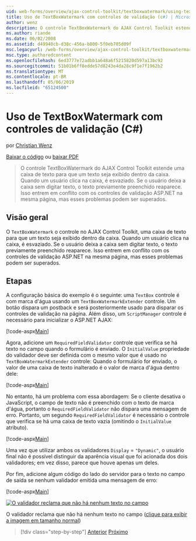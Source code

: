 ```yaml
---
uid: web-forms/overview/ajax-control-toolkit/textboxwatermark/using-textboxwatermark-with-validation-controls-cs
title: Uso de TextBoxWatermark com controles de validação (c#) | Microsoft Docs
author: wenz
description: O controle TextBoxWatermark do AJAX Control Toolkit estende uma caixa de texto para que um texto seja exibido dentro da caixa. Quando um usuário clica na caixa de-eu...
ms.author: riande
ms.date: 06/02/2008
ms.assetid: d49940cb-d38c-456a-b800-5f0eb705d09f
msc.legacyurl: /web-forms/overview/ajax-control-toolkit/textboxwatermark/using-textboxwatermark-with-validation-controls-cs
msc.type: authoredcontent
ms.openlocfilehash: 6ed3777e72adbb1a648a6f5215820d597a13bc92
ms.sourcegitcommit: 51b01b6ff8edde57d8243e4da28c9f1e7f1962b2
ms.translationtype: MT
ms.contentlocale: pt-BR
ms.lasthandoff: 05/06/2019
ms.locfileid: "65124500"
---
```

# <a name="using-textboxwatermark-with-validation-controls-c"></a>Uso de TextBoxWatermark com controles de validação (C#)

por [Christian Wenz](https://github.com/wenz)

[Baixar o código](http://download.microsoft.com/download/9/3/f/93f8daea-bebd-4821-833b-95205389c7d0/TextBoxWatermark2.cs.zip) ou [baixar PDF](http://download.microsoft.com/download/b/6/a/b6ae89ee-df69-4c87-9bfb-ad1eb2b23373/textboxwatermark2CS.pdf)

> O controle TextBoxWatermark do AJAX Control Toolkit estende uma caixa de texto para que um texto seja exibido dentro da caixa. Quando um usuário clica na caixa, é esvaziado. Se o usuário deixa a caixa sem digitar texto, o texto previamente preenchido reaparece. Isso entrem em conflito com os controles de validação ASP.NET na mesma página, mas esses problemas podem ser superados.

## <a name="overview"></a>Visão geral

O `TextBoxWatermark` o controle no AJAX Control Toolkit, uma caixa de texto para que um texto seja exibido dentro da caixa. Quando um usuário clica na caixa, é esvaziado. Se o usuário deixa a caixa sem digitar texto, o texto previamente preenchido reaparece. Isso entrem em conflito com os controles de validação ASP.NET na mesma página, mas esses problemas podem ser superados.

## <a name="steps"></a>Etapas

A configuração básica do exemplo é o seguinte: uma `TextBox` controle é com marca d'água usando um `TextBoxWatermarkExtender` controle. Um botão dispara um postback e será posteriormente usado para disparar os controles de validação na página. Além disso, um `ScriptManager` controle é necessário para inicializar o ASP.NET AJAX:

[!code-aspx[Main](using-textboxwatermark-with-validation-controls-cs/samples/sample1.aspx)]

Agora, adicione um `RequiredFieldValidator` controle que verifica se há texto no campo quando o formulário é enviado. O `InitialValue` propriedade do validador deve ser definida com o mesmo valor que é usado no `TextBoxWatermarkExtender` controle: Quando o formulário for enviado, o valor de uma caixa de texto inalterado é o valor de marca d'água dentro dele:

[!code-aspx[Main](using-textboxwatermark-with-validation-controls-cs/samples/sample2.aspx)]

No entanto, há um problema com essa abordagem: Se o cliente desativa o JavaScript, o campo de texto não é preenchido com o texto de marca d'água, portanto o `RequiredFieldValidator` não dispara uma mensagem de erro. Portanto, um segundo `RequiredFieldValidator` é necessário o controle que verifica se há uma caixa de texto vazia (omitindo o `InitialValue` atributo).

[!code-aspx[Main](using-textboxwatermark-with-validation-controls-cs/samples/sample3.aspx)]

Uma vez que utilizar ambos os validadores `Display` = `"Dynamic"`, o usuário final não é possível distinguir da aparência visual que foi acionada dos dois validadores; em vez disso, parece que houve apenas um deles.

Por fim, adicione algum código do lado do servidor para o texto no campo de saída se nenhum validador emitida uma mensagem de erro:

[!code-aspx[Main](using-textboxwatermark-with-validation-controls-cs/samples/sample4.aspx)]

[![O validador reclama que não há nenhum texto no campo](using-textboxwatermark-with-validation-controls-cs/_static/image2.png)](using-textboxwatermark-with-validation-controls-cs/_static/image1.png)

O validador reclama que não há nenhum texto no campo ([clique para exibir a imagem em tamanho normal](using-textboxwatermark-with-validation-controls-cs/_static/image3.png))

> [!div class="step-by-step"]
> [Anterior](using-textboxwatermark-in-a-formview-cs.md)
> [Próximo](using-textboxwatermark-in-a-formview-vb.md)
